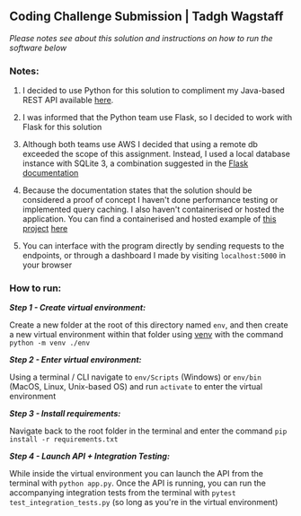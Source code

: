## Coding Challenge Submission | Tadgh Wagstaff

*Please notes see about this solution and instructions on how to run the software below*

### Notes: 

1) I decided to use Python for this solution to compliment my Java-based REST API available [here](https://github.com/TadghW/pprRank). 

2) I was informed that the Python team use Flask, so I decided to work with Flask for this solution

2) Although both teams use AWS I decided that using a remote db exceeded the scope of this assignment. Instead, I used a local database instance with SQLite 3, a combination suggested in the [Flask documentation](https://flask.palletsprojects.com/en/2.2.x/patterns/sqlite3/)

3) Because the documentation states that the solution should be considered a proof of concept I haven't done performance testing or implemented query caching. I also haven't containerised or hosted the application. You can find a containerised and hosted example of [this project](https://github.com/TadghW/pprRank) [here](https://headphones.science)

4) You can interface with the program directly by sending requests to the endpoints, or through a dashboard I made by visiting `localhost:5000` in your browser

### How to run: 

_**Step 1 - Create virtual environment:**_ 

Create a new folder at the root of this directory named ``env``, and then create a new virtual environment within that folder using [venv](https://docs.python.org/3/library/venv.html#module-venv) with the command ``python -m venv ./env``

_**Step 2 - Enter virtual environment:**_ 

Using a terminal / CLI navigate to ``env/Scripts`` (Windows) or ``env/bin`` (MacOS, Linux, Unix-based OS) and run `activate` to enter the virtual environment 

_**Step 3 - Install requirements:**_ 

Navigate back to the root folder in the terminal and enter the command `pip install -r requirements.txt`

_**Step 4 - Launch API + Integration Testing:**_ 

While inside the virtual environment you can launch the API from the terminal with `python app.py`. Once the API is running, you can run the accompanying integration tests from the terminal with `pytest test_integration_tests.py` (so long as you're in the virtual environment)

